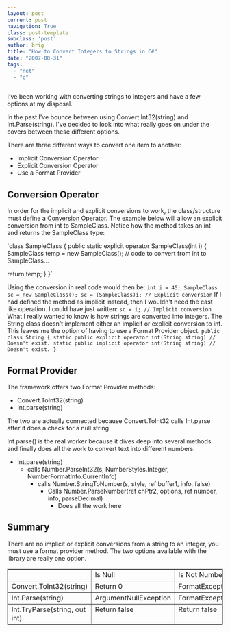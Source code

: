 ```yaml
---
layout: post
current: post
navigation: True
class: post-template
subclass: 'post'
author: brig
title: "How to Convert Integers to Strings in C#"
date: "2007-08-31"
tags:
  - "net"
  - "c"
---
```


I've been working with converting strings to integers and have a few options at my disposal.

In the past I've bounce between using Convert.Int32(string) and Int.Parse(string). I've decided to look into what really goes on under the covers between these different options.

There are three different ways to convert one item to another:

- Implicit Conversion Operator
- Explicit Conversion Operator
- Use a Format Provider

## Conversion Operator

In order for the implicit and explicit conversions to work, the class/structure must define a [Conversion Operator](http://msdn2.microsoft.com/en-us/library/09479473(VS.80).aspx). The example below will allow an explicit conversion from int to SampleClass. Notice how the method takes an int and returns the SampleClass type:

`class SampleClass { public static explicit operator SampleClass(int i) { SampleClass temp = new SampleClass(); // code to convert from int to SampleClass...

return temp; } }`

Using the conversion in real code would then be: `int i = 45; SampleClass sc = new SampleClass(); sc = (SampleClass)i; // Explicit conversion` If I had defined the method as implicit instead, then I wouldn't need the cast like operation. I could have just written: `sc = i; // Implicit conversion` What I really wanted to know is how strings are converted into integers. The String class doesn't implement either an implicit or explicit conversion to int. This leaves me the option of having to use a Format Provider object. `public class String { static public explicit operator int(String string) // Doesn't exist. static public implicit operator int(String string) // Doesn't exist. }`

## Format Provider

The framework offers two Format Provider methods:

- Convert.ToInt32(string)
- Int.parse(string)

The two are actually connected because Convert.ToInt32 calls Int.parse after it does a check for a null string.

Int.parse() is the real worker because it dives deep into several methods and finally does all the work to convert text into different numbers.

- Int.parse(string)
    - calls Number.ParseInt32(s, NumberStyles.Integer, NumberFormatInfo.CurrentInfo)
        - calls Number.StringToNumber(s, style, ref buffer1, info, false)
            - Calls Number.ParseNumber(ref chPtr2, options, ref number, info, parseDecimal)
                - Does all the work here

## Summary

There are no implicit or explicit conversions from a string to an integer, you must use a format provider method. The two options available with the library are really one option.

<table width="519" border="1" cellspacing="0" cellpadding="2"><tbody><tr><td valign="top" width="204"></td><td valign="top" width="137">Is Null</td><td valign="top" width="175">Is Not Number</td></tr><tr><td valign="top" width="204">Convert.ToInt32(string)</td><td valign="top" width="137">Return 0</td><td valign="top" width="174">FormatException</td></tr><tr><td valign="top" width="204">Int.Parse(string)</td><td valign="top" width="137">ArgumentNullException</td><td valign="top" width="174">FormatException</td></tr><tr><td valign="top" width="204">Int.TryParse(string, out int)</td><td valign="top" width="137">Return false</td><td valign="top" width="174">Return false</td></tr></tbody></table>
